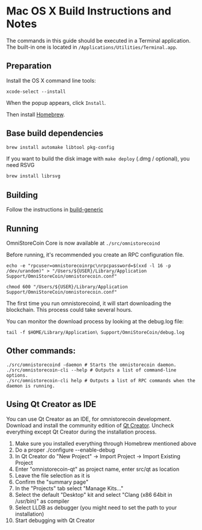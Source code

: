 Mac OS X Build Instructions and Notes
====================================
The commands in this guide should be executed in a Terminal application.
The built-in one is located in `/Applications/Utilities/Terminal.app`.

Preparation
-----------
Install the OS X command line tools:

`xcode-select --install`

When the popup appears, click `Install`.

Then install [Homebrew](https://brew.sh).

Base build dependencies
-----------------------

```bash
brew install automake libtool pkg-config
```

If you want to build the disk image with `make deploy` (.dmg / optional), you need RSVG
```bash
brew install librsvg
```

Building
--------

Follow the instructions in [build-generic](build-generic.md)

Running
-------

OmniStoreCoin Core is now available at `./src/omnistorecoind`

Before running, it's recommended you create an RPC configuration file.

    echo -e "rpcuser=omnistorecoinrpc\nrpcpassword=$(xxd -l 16 -p /dev/urandom)" > "/Users/${USER}/Library/Application Support/OmniStoreCoin/omnistorecoin.conf"

    chmod 600 "/Users/${USER}/Library/Application Support/OmniStoreCoin/omnistorecoin.conf"

The first time you run omnistorecoind, it will start downloading the blockchain. This process could take several hours.

You can monitor the download process by looking at the debug.log file:

    tail -f $HOME/Library/Application\ Support/OmniStoreCoin/debug.log

Other commands:
-------

    ./src/omnistorecoind -daemon # Starts the omnistorecoin daemon.
    ./src/omnistorecoin-cli --help # Outputs a list of command-line options.
    ./src/omnistorecoin-cli help # Outputs a list of RPC commands when the daemon is running.

Using Qt Creator as IDE
------------------------
You can use Qt Creator as an IDE, for omnistorecoin development.
Download and install the community edition of [Qt Creator](https://www.qt.io/download/).
Uncheck everything except Qt Creator during the installation process.

1. Make sure you installed everything through Homebrew mentioned above
2. Do a proper ./configure --enable-debug
3. In Qt Creator do "New Project" -> Import Project -> Import Existing Project
4. Enter "omnistorecoin-qt" as project name, enter src/qt as location
5. Leave the file selection as it is
6. Confirm the "summary page"
7. In the "Projects" tab select "Manage Kits..."
8. Select the default "Desktop" kit and select "Clang (x86 64bit in /usr/bin)" as compiler
9. Select LLDB as debugger (you might need to set the path to your installation)
10. Start debugging with Qt Creator